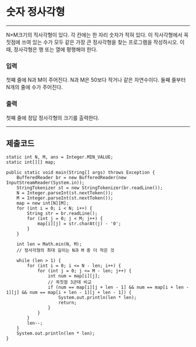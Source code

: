# 숫자 정사각형

---

N×M크기의 직사각형이 있다. 각 칸에는 한 자리 숫자가 적혀 있다. 이 직사각형에서 꼭짓점에 쓰여 있는 수가 모두 같은 가장 큰 정사각형을 찾는 프로그램을 작성하시오. 이때, 정사각형은 행 또는 열에 평행해야 한다.

### 입력

첫째 줄에 N과 M이 주어진다. N과 M은 50보다 작거나 같은 자연수이다. 둘째 줄부터 N개의 줄에 수가 주어진다.

### 출력

첫째 줄에 정답 정사각형의 크기를 출력한다.

---

## 제출코드

```
static int N, M, ans = Integer.MIN_VALUE;
static int[][] map;

public static void main(String[] args) throws Exception {
    BufferedReader br = new BufferedReader(new InputStreamReader(System.in));
    StringTokenizer st = new StringTokenizer(br.readLine());
    N = Integer.parseInt(st.nextToken());
    M = Integer.parseInt(st.nextToken());
    map = new int[N][M];
    for (int i = 0; i < N; i++) {
        String str = br.readLine();
        for (int j = 0; j < M; j++) {
            map[i][j] = str.charAt(j) - '0';
        }
    }

    int len = Math.min(N, M);
    // 정사각형의 최대 길이는 N과 M 중 더 작은 것

    while (len > 1) {
        for (int i = 0; i <= N - len; i++) {
            for (int j = 0; j <= M - len; j++) {
                int num = map[i][j];
                // 꼭짓점 3군데 비교
                if (num == map[i][j + len - 1] && num == map[i + len - 1][j] && num == map[i + len - 1][j + len - 1]) {
                    System.out.println(len * len);
                    return;
                }
            }
        }
        len--;
    }
    System.out.println(len * len);
}
```